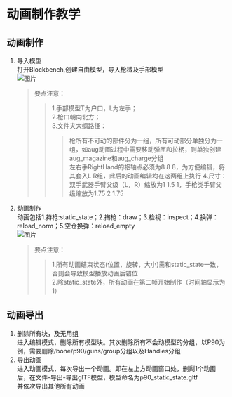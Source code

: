 # 动画制作教学
## 动画制作
1. 导入模型  
   打开Blockbench,创建自由模型，导入枪械及手部模型  
   ![图片](https://s1.3hov.com/lesraisins/i/2023/11/02/1.png)  
   > 要点注意：  
   >> 1.手部模型T为户口，L为左手；  
   >> 2.枪口朝向北方；  
   >> 3.文件夹大纲路径：  
   >>> 枪所有不可动的部件分为一组，所有可动部分单独分为一组，如aug动画过程中需要移动弹匣和拉柄，则单独创建aug_magazine和aug_charge分组  
   >>> 左右手RightHand的枢轴点必须为8 8 8，为方便编辑，将其套入L R组，此后的动画编辑均在这两组上执行
   >> 4.尺寸：双手武器手臂父级（L，R）缩放为1 1.5 1，手枪类手臂父级缩放为1.75 2 1.75
2. 动画制作  
   动画包括1.持枪:static_state；2.掏枪：draw；3.检视：inspect；4.换弹：reload_norm；5.空仓换弹：reload_empty  
   ![图片](https://s1.3hov.com/lesraisins/i/2023/11/02/2.png)  
   > 要点注意：  
   >> 1.所有动画结束状态(位置，旋转，大小)需和static_state一致，否则会导致模型播放动画后错位  
   >> 2.除static_state外，所有动画在第二帧开始制作（时间轴显示为1） 
## 动画导出
1. 删除所有块，及无用组  
   进入编辑模式，删除所有模型块。其次删除所有不会动模型的分组，以P90为例，需要删除/bone/p90/guns/group分组以及Handles分组  
2. 导出动画  
   进入动画模式，每次导出一个动画。即在左上方动画窗口处，删剩1个动画后，在文件-导出-导出glTF模型，模型命名为p90_static_state.gltf  
   并依次导出其他所有动画